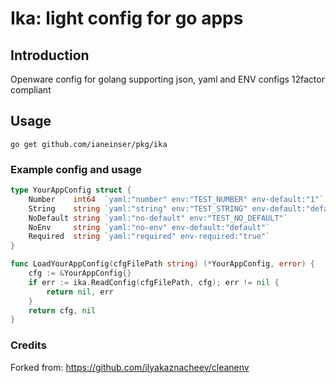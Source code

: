 # Ika: light config for go apps

## Introduction

Openware config for golang supporting json, yaml and ENV configs 12factor compliant

## Usage

`go get github.com/ianeinser/pkg/ika`

### Example config and usage

```go
type YourAppConfig struct {
	Number    int64  `yaml:"number" env:"TEST_NUMBER" env-default:"1"`
	String    string `yaml:"string" env:"TEST_STRING" env-default:"default"`
	NoDefault string `yaml:"no-default" env:"TEST_NO_DEFAULT"`
	NoEnv     string `yaml:"no-env" env-default:"default"`
	Required  string `yaml:"required" env-required:"true"`
}

func LoadYourAppConfig(cfgFilePath string) (*YourAppConfig, error) {
	cfg := &YourAppConfig{}
	if err := ika.ReadConfig(cfgFilePath, cfg); err != nil {
		return nil, err
	}
	return cfg, nil
}

```

### Credits

Forked from: https://github.com/ilyakaznacheev/cleanenv
